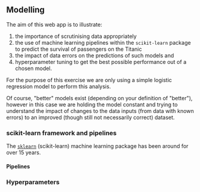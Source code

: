## Modelling

The aim of this web app is to illustrate:
1. the importance of scrutinising data appropriately
2. the use of machine learning pipelines within the `scikit-learn` package to predict the survival of
   passengers on the Titanic
3. the impact of data errors on the predictions of such models and
4. hyperparameter tuning to get the best possible performance out of a chosen model.

For the purpose of this exercise we are only using a simple logistic regression model to perform this analysis.

Of course, "better" models exist (depending on your definition of "better"), however in this case we are holding the model constant and trying to understand the impact of changes to the data inputs (from data with known errors) to an improved (though still not necessarily correct) dataset.

### scikit-learn framework and pipelines

The [`sklearn`](https://scikit-learn.org) (scikit-learn) machine learning package has been around for over 15 years.


#### Pipelines



### Hyperparameters
